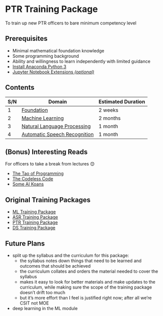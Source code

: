 #   PTR Training Package
To train up new PTR officers to bare minimum competency level


##  Prerequisites
*   Minimal mathematical foundation knowledge
*   Some programming background
*   Ability and willingness to learn independently with limited guidance
*   [Install Anaconda Python 3](https://www.anaconda.com/distribution/#download-section)
*   [Jupyter Notebook Extensions *(optional)*](https://jupyter-contrib-nbextensions.readthedocs.io/en/latest/)


##  Contents
| S/N | Domain                                                                    | Estimated Duration |
| --- | ------------------------------------------------------------------------- | ------------------ |
| 1   | [Foundation](Foundation/README.md)                                        | 2 weeks            |
| 2   | [Machine Learning](Machine%20Learning/README.md)                          | 2 months           |
| 3   | [Natural Language Processing](Natural%20Language%20Processing/README.md)  | 1 month            |
| 4   | [Automatic Speech Recognition](Automatic%20Speech%20Recognition/README.md)| 1 month            |


##  (Bonus) Interesting Reads
For officers to take a break from lectures 😊
*    [The Tao of Programming](http://www.mit.edu/~xela/tao.html)
*    [The Codeless Code](http://www.thecodelesscode.com/contents)
*    [Some AI Koans](http://catb.org/jargon/html/koans.html)


##  Original Training Packages
*   [ML Training Package](https://www.dropbox.com/s/cqa6g2rrk5at6as/Trainingpackage.docx?dl=0)
*   [ASR Training Package](https://www.dropbox.com/sh/id3pp9wjhasz5rx/AACzS2mVfKeuQbpWTi-TiUNIa?dl=0)
*   [PTR Training Package](https://paper.dropbox.com/doc/TRAINING-PACKAGE-PROPOSED--Ab26FnQEP2M97go1v6fVlYILAg-QhAnR1gVC6rjrvFLbaD6E)
*   [DS Training Package](https://gist.github.com/shanesoh/6ec2a65187638b32448be82222a754ce)


## Future Plans
*   split up the syllabus and the curriculum for this package:
    *   the syllabus notes down things that need to be learned and outcomes that should be achieved
    *   the curriculum collates and orders the material needed to cover the syllabus
    *   makes it easy to look for better materials and make updates to the curriculum, while making sure the scope of the training package doesn’t drift too much
    *   ​​but it’s more effort than I feel is justified right now; after all we’re CSIT not MOE
*   deep learning in the ML module
